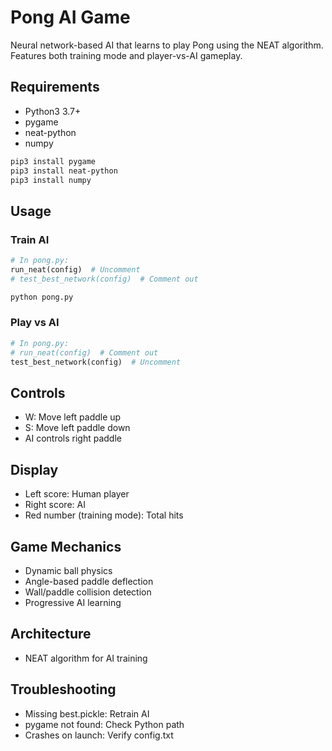 # Pong AI Game

Neural network-based AI that learns to play Pong using the NEAT algorithm. Features both training mode and player-vs-AI gameplay.

## Requirements
- Python3 3.7+
- pygame
- neat-python 
- numpy

```bash
pip3 install pygame 
pip3 install neat-python
pip3 install numpy
```

## Usage

### Train AI
```python
# In pong.py:
run_neat(config)  # Uncomment
# test_best_network(config)  # Comment out
```
```bash
python pong.py
```

### Play vs AI
```python
# In pong.py:
# run_neat(config)  # Comment out
test_best_network(config)  # Uncomment
```

## Controls
- W: Move left paddle up
- S: Move left paddle down
- AI controls right paddle

## Display
- Left score: Human player
- Right score: AI
- Red number (training mode): Total hits

## Game Mechanics
- Dynamic ball physics
- Angle-based paddle deflection
- Wall/paddle collision detection
- Progressive AI learning

## Architecture
- NEAT algorithm for AI training

## Troubleshooting
- Missing best.pickle: Retrain AI
- pygame not found: Check Python path
- Crashes on launch: Verify config.txt
  
